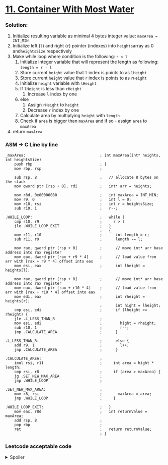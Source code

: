 # [11. Container With Most Water](https://leetcode.com/problems/container-with-most-water/)

### Solution:

1. Initialize resulting variable as minimal 4 bytes integer value: `maxArea = INT_MIN`
2. Initialize left (`l`) and right (`r`) pointer (indexes) into `heights`array as 0 and`heightsSize` respectively
3. Make while loop where condition is the following: `r < l`
   1. Initialize integer variable that will represent the length as following: `length = r - l`
   2. Store current `height` value that `l` index is points to as `lHeight`
   3. Store current `height` value that `r` index is points to as `rHeight`
   4. Initialize `height` variable with `lHeight`
   5. If `lHeight` is less than `rHeight`
      1. Increase `l` index by one
   6. else
      1. Assign `rHeight` to `height`
      2. Decrease `r` index by one
   7. Calculate area by multiplying `height` with `length`
   8. Check if `area` is bigger than `maxArea` and if so - assign `area` to `maxArea`
4. return `maxArea`

### ASM -> C Line by line

```ASM
_maxArea:                                 ; int maxArea(int* heights, int heightsSize)
    push rbp                              ; {
    mov rbp, rsp                          ;

    sub rsp, 8                            ;   // allocate 8 bytes on the stack
    mov qword ptr [rsp + 0], rdi          ;   int* arr = heights;

    mov r8d, 0x00000080                   ;   int maxArea = INT_MIN;
    mov r9, 0                             ;   int l = 0;
    mov r10, rsi                          ;   int r = heightsSize;
    sub r10, 1                            ;   r--;

.WHILE_LOOP:                              ;   while (
    cmp r10, r9                           ;     r > l
    jle .WHILE_LOOP_EXIT                  ;   )
                                          ;   {
    mov r11, r10                          ;      int length = r;
    sub r11, r9                           ;      length -= l;
  
    mov rax, qword ptr [rsp + 0]          ;      // move int* arr base address into rax register
    mov eax, dword ptr [rax + r9 * 4]     ;      // load value from arr with [rax + r9 * 4] offset into eax
    mov esi, eax                          ;      int lheight = heights[l];

    mov rax, qword ptr [rsp + 0]          ;      // move int* arr base address into rax register
    mov eax, dword ptr [rax + r10 * 4]    ;      // load value from arr with [rax + r10 * 4] offset into eax
    mov edi, eax                          ;      int rheight = heights[r];
                                          ;      int hight = lheight;
    cmp esi, edi                          ;      if (lheight >= rheight) {
    jle .L_LESS_THAN_R                    ;
    mov esi, edi                          ;        hight = rheight;
    sub r10, 1                            ;        r--;
    jmp .CALCULATE_AREA                   ;      }

.L_LESS_THAN_R:                           ;      else {
    add r9, 1                             ;        l++;
    jmp .CALCULATE_AREA                   ;      }

.CALCULATE_AREA:                          ;
    imul rsi, r11                         ;     int area = hight * length;
    cmp rsi, r8                           ;     if (area > maxArea) {
    jg .SET_NEW_MAX_AREA                  ;
    jmp .WHILE_LOOP                       ;

.SET_NEW_MAX_AREA:                        ;
    mov r8, rsi                           ;       maxArea = area;
    jmp .WHILE_LOOP                       ;     }

.WHILE_LOOP_EXIT:                         ;   }
    mov eax, r8d                          ;   int returnValue = maxArea;
    add rsp, 8                            ;
    pop rbp                               ;
    ret                                   ;   return returnValue;
                                          ; }
```

### Leetcode acceptable code

<details>
 <summary>Spoiler</summary>

```C
#define LEETCODE_INTEL_ASM_BEGIN __asm__(".intel_syntax noprefix; \n"
#define LEETCODE_ASM_LINE(args...) #args "\n"
#define LEETCODE_INTEL_ASM_END ".att_syntax;" : :);

__attribute__((naked)) int maxArea(int* heights, int heightsSize)
{
    LEETCODE_INTEL_ASM_BEGIN
    LEETCODE_ASM_LINE(push rbp)
    LEETCODE_ASM_LINE(mov rbp, rsp)

    LEETCODE_ASM_LINE(sub rsp, 8)
    LEETCODE_ASM_LINE(mov qword ptr [rsp + 0], rdi)

    LEETCODE_ASM_LINE(mov r8, 0x00000080)
    LEETCODE_ASM_LINE(xor r9, r9)
    LEETCODE_ASM_LINE(mov r10, rsi)
    LEETCODE_ASM_LINE(sub r10, 1)
    
    LEETCODE_ASM_LINE(.WHILE_LOOP:)
    LEETCODE_ASM_LINE(cmp r10, r9)
    LEETCODE_ASM_LINE(jle .WHILE_LOOP_EXIT)

    LEETCODE_ASM_LINE(mov r11, r10)
    LEETCODE_ASM_LINE(sub r11, r9)
    
    LEETCODE_ASM_LINE(mov rax, qword ptr [rsp + 0])
    LEETCODE_ASM_LINE(mov eax, dword ptr [rax + r9 * 4])
    LEETCODE_ASM_LINE(mov esi, eax)

    LEETCODE_ASM_LINE(mov rax, qword ptr [rsp + 0])
    LEETCODE_ASM_LINE(mov eax, dword ptr [rax + r10 * 4])
    LEETCODE_ASM_LINE(mov edi, eax)

    LEETCODE_ASM_LINE(cmp esi, edi)
    LEETCODE_ASM_LINE(jle .L_LESS_THAN_R)
    LEETCODE_ASM_LINE(mov esi, edi)
    LEETCODE_ASM_LINE(sub r10, 1)
    LEETCODE_ASM_LINE(jmp .CALCULATE_AREA)
    LEETCODE_ASM_LINE(.L_LESS_THAN_R:)
    LEETCODE_ASM_LINE(add r9, 1)
    LEETCODE_ASM_LINE(jmp .CALCULATE_AREA)
    
    LEETCODE_ASM_LINE(.CALCULATE_AREA:)
    LEETCODE_ASM_LINE(imul rsi, r11)
    LEETCODE_ASM_LINE(cmp rsi, r8)
    LEETCODE_ASM_LINE(jg .SET_NEW_MAX_AREA)
    LEETCODE_ASM_LINE(jmp .WHILE_LOOP)
    LEETCODE_ASM_LINE(.SET_NEW_MAX_AREA:)
    LEETCODE_ASM_LINE(mov r8, rsi)
    LEETCODE_ASM_LINE(jmp .WHILE_LOOP)
    
    LEETCODE_ASM_LINE(.WHILE_LOOP_EXIT:)
    LEETCODE_ASM_LINE(mov rax, r8)
    LEETCODE_ASM_LINE(add rsp, 8)
    LEETCODE_ASM_LINE(pop rbp)
    LEETCODE_ASM_LINE(ret)
    LEETCODE_INTEL_ASM_END
}
```
</details>
